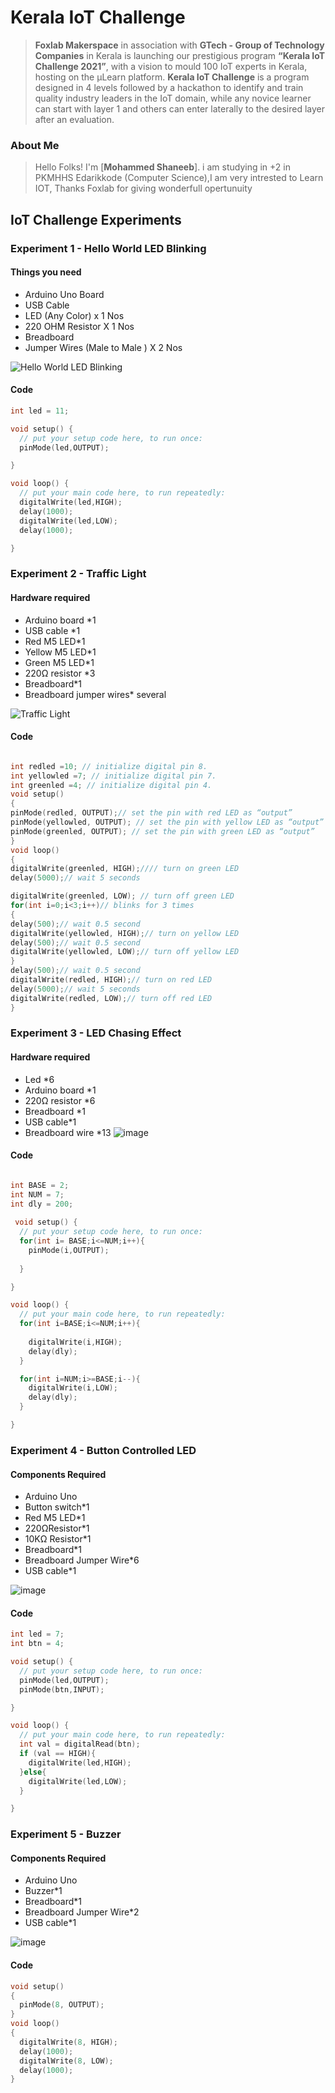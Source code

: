 
# Kerala IoT Challenge

> **Foxlab Makerspace** in association with **GTech - Group of Technology Companies** in Kerala is launching our prestigious program  **“Kerala IoT Challenge 2021”**,  with a vision to mould 100 IoT experts in Kerala, hosting on the µLearn platform. **Kerala IoT Challenge** is a program designed in 4 levels followed by a hackathon to identify and train quality industry leaders in the IoT domain, while any novice learner can start with layer 1 and others can enter laterally to the desired layer after an evaluation.

### About Me
> Hello Folks! I'm [**Mohammed Shaneeb**]. i am studying in +2 in PKMHHS Edarikkode (Computer Science),I am very intrested to Learn IOT, Thanks Foxlab for giving wonderfull opertunuity

## IoT Challenge Experiments

### Experiment 1 - Hello World LED Blinking

#### Things you need
* Arduino Uno Board
* USB Cable
* LED (Any Color) x 1 Nos
* 220 OHM Resistor X 1 Nos
* Breadboard
* Jumper Wires (Male to Male ) X 2 Nos


![Hello World LED Blinking](https://raw.githubusercontent.com/MohammedShaneeb/Kerala-Iot-Challange/d8a3d600368be9a94a6b9d9b407cf64be62d7d69/IMG_20211027_233237.jpg)
#### Code
```ino
int led = 11;

void setup() {
  // put your setup code here, to run once:
  pinMode(led,OUTPUT);

}

void loop() {
  // put your main code here, to run repeatedly:
  digitalWrite(led,HIGH);
  delay(1000);
  digitalWrite(led,LOW);
  delay(1000);

}
```

### Experiment 2 - Traffic Light

#### Hardware required

* Arduino board *1
* USB cable *1
* Red M5 LED*1
* Yellow M5 LED*1
* Green M5 LED*1
* 220Ω resistor *3
* Breadboard*1
* Breadboard jumper wires* several

![Traffic Light](https://raw.githubusercontent.com/MohammedShaneeb/Kerala-Iot-Challange/main/L1_EXP_2.jpeg)
#### Code
```ino

int redled =10; // initialize digital pin 8.
int yellowled =7; // initialize digital pin 7.
int greenled =4; // initialize digital pin 4.
void setup()
{
pinMode(redled, OUTPUT);// set the pin with red LED as “output”
pinMode(yellowled, OUTPUT); // set the pin with yellow LED as “output”
pinMode(greenled, OUTPUT); // set the pin with green LED as “output”
}
void loop()
{
digitalWrite(greenled, HIGH);//// turn on green LED
delay(5000);// wait 5 seconds

digitalWrite(greenled, LOW); // turn off green LED
for(int i=0;i<3;i++)// blinks for 3 times
{
delay(500);// wait 0.5 second
digitalWrite(yellowled, HIGH);// turn on yellow LED
delay(500);// wait 0.5 second
digitalWrite(yellowled, LOW);// turn off yellow LED
} 
delay(500);// wait 0.5 second
digitalWrite(redled, HIGH);// turn on red LED
delay(5000);// wait 5 seconds
digitalWrite(redled, LOW);// turn off red LED
}
```

### Experiment 3 - LED Chasing Effect

#### Hardware required
* Led *6
* Arduino board *1
* 220Ω resistor *6
* Breadboard *1
* USB cable*1
* Breadboard wire *13
![image](https://raw.githubusercontent.com/MohammedShaneeb/Kerala-Iot-Challange/main/L1_EXP_3.jpeg)
#### Code
```ino

int BASE = 2;
int NUM = 7;
int dly = 200;
 
 void setup() {
  // put your setup code here, to run once:
  for(int i= BASE;i<=NUM;i++){
    pinMode(i,OUTPUT);
    
  }

}

void loop() {
  // put your main code here, to run repeatedly:
  for(int i=BASE;i<=NUM;i++){
    
    digitalWrite(i,HIGH);
    delay(dly);
  }

  for(int i=NUM;i>=BASE;i--){
    digitalWrite(i,LOW);
    delay(dly);
  }

}
```

### Experiment 4 - Button Controlled LED

#### Components Required
* Arduino Uno
* Button switch*1
* Red M5 LED*1
* 220ΩResistor*1
* 10KΩ Resistor*1
* Breadboard*1
* Breadboard Jumper Wire*6
* USB cable*1

![image](https://raw.githubusercontent.com/MohammedShaneeb/Kerala-Iot-Challange/main/L1_EXP_4.jpeg)
#### Code
```ino
int led = 7;
int btn = 4;

void setup() {
  // put your setup code here, to run once:
  pinMode(led,OUTPUT);
  pinMode(btn,INPUT);

}

void loop() {
  // put your main code here, to run repeatedly:
  int val = digitalRead(btn);
  if (val == HIGH){
    digitalWrite(led,HIGH);
  }else{
    digitalWrite(led,LOW);
  }

}
```

### Experiment 5 - Buzzer

#### Components Required
* Arduino Uno
* Buzzer*1
* Breadboard*1
* Breadboard Jumper Wire*2
* USB cable*1

![image](https://user-images.githubusercontent.com/44474792/132120819-7dca413d-2dbe-41b3-9929-c44915715aa0.jpg)
#### Code
```ino
void setup() 
{ 
  pinMode(8, OUTPUT);
} 
void loop() 
{
  digitalWrite(8, HIGH);
  delay(1000);
  digitalWrite(8, LOW);
  delay(1000);
}
```


